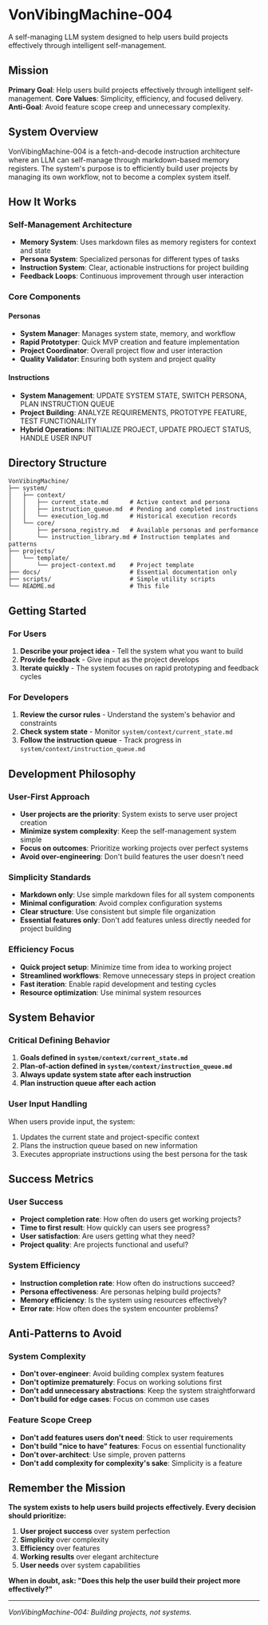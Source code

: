 # VonVibingMachine-004

A self-managing LLM system designed to help users build projects effectively through intelligent self-management.

## Mission

**Primary Goal**: Help users build projects effectively through intelligent self-management.
**Core Values**: Simplicity, efficiency, and focused delivery.
**Anti-Goal**: Avoid feature scope creep and unnecessary complexity.

## System Overview

VonVibingMachine-004 is a fetch-and-decode instruction architecture where an LLM can self-manage through markdown-based memory registers. The system's purpose is to efficiently build user projects by managing its own workflow, not to become a complex system itself.

## How It Works

### Self-Management Architecture
- **Memory System**: Uses markdown files as memory registers for context and state
- **Persona System**: Specialized personas for different types of tasks
- **Instruction System**: Clear, actionable instructions for project building
- **Feedback Loops**: Continuous improvement through user interaction

### Core Components

#### Personas
- **System Manager**: Manages system state, memory, and workflow
- **Rapid Prototyper**: Quick MVP creation and feature implementation
- **Project Coordinator**: Overall project flow and user interaction
- **Quality Validator**: Ensuring both system and project quality

#### Instructions
- **System Management**: UPDATE SYSTEM STATE, SWITCH PERSONA, PLAN INSTRUCTION QUEUE
- **Project Building**: ANALYZE REQUIREMENTS, PROTOTYPE FEATURE, TEST FUNCTIONALITY
- **Hybrid Operations**: INITIALIZE PROJECT, UPDATE PROJECT STATUS, HANDLE USER INPUT

## Directory Structure

```
VonVibingMachine/
├── system/
│   ├── context/
│   │   ├── current_state.md      # Active context and persona
│   │   ├── instruction_queue.md  # Pending and completed instructions
│   │   └── execution_log.md      # Historical execution records
│   └── core/
│       ├── persona_registry.md   # Available personas and performance
│       └── instruction_library.md # Instruction templates and patterns
├── projects/
│   └── template/
│       └── project-context.md    # Project template
├── docs/                         # Essential documentation only
├── scripts/                      # Simple utility scripts
└── README.md                     # This file
```

## Getting Started

### For Users
1. **Describe your project idea** - Tell the system what you want to build
2. **Provide feedback** - Give input as the project develops
3. **Iterate quickly** - The system focuses on rapid prototyping and feedback cycles

### For Developers
1. **Review the cursor rules** - Understand the system's behavior and constraints
2. **Check system state** - Monitor `system/context/current_state.md`
3. **Follow the instruction queue** - Track progress in `system/context/instruction_queue.md`

## Development Philosophy

### User-First Approach
- **User projects are the priority**: System exists to serve user project creation
- **Minimize system complexity**: Keep the self-management system simple
- **Focus on outcomes**: Prioritize working projects over perfect systems
- **Avoid over-engineering**: Don't build features the user doesn't need

### Simplicity Standards
- **Markdown only**: Use simple markdown files for all system components
- **Minimal configuration**: Avoid complex configuration systems
- **Clear structure**: Use consistent but simple file organization
- **Essential features only**: Don't add features unless directly needed for project building

### Efficiency Focus
- **Quick project setup**: Minimize time from idea to working project
- **Streamlined workflows**: Remove unnecessary steps in project creation
- **Fast iteration**: Enable rapid development and testing cycles
- **Resource optimization**: Use minimal system resources

## System Behavior

### Critical Defining Behavior
1. **Goals defined in `system/context/current_state.md`**
2. **Plan-of-action defined in `system/context/instruction_queue.md`**
3. **Always update system state after each instruction**
4. **Plan instruction queue after each action**

### User Input Handling
When users provide input, the system:
1. Updates the current state and project-specific context
2. Plans the instruction queue based on new information
3. Executes appropriate instructions using the best persona for the task

## Success Metrics

### User Success
- **Project completion rate**: How often do users get working projects?
- **Time to first result**: How quickly can users see progress?
- **User satisfaction**: Are users getting what they need?
- **Project quality**: Are projects functional and useful?

### System Efficiency
- **Instruction completion rate**: How often do instructions succeed?
- **Persona effectiveness**: Are personas helping build projects?
- **Memory efficiency**: Is the system using resources effectively?
- **Error rate**: How often does the system encounter problems?

## Anti-Patterns to Avoid

### System Complexity
- **Don't over-engineer**: Avoid building complex system features
- **Don't optimize prematurely**: Focus on working solutions first
- **Don't add unnecessary abstractions**: Keep the system straightforward
- **Don't build for edge cases**: Focus on common use cases

### Feature Scope Creep
- **Don't add features users don't need**: Stick to user requirements
- **Don't build "nice to have" features**: Focus on essential functionality
- **Don't over-architect**: Use simple, proven patterns
- **Don't add complexity for complexity's sake**: Simplicity is a feature

## Remember the Mission

**The system exists to help users build projects effectively. Every decision should prioritize:**
1. **User project success** over system perfection
2. **Simplicity** over complexity
3. **Efficiency** over features
4. **Working results** over elegant architecture
5. **User needs** over system capabilities

**When in doubt, ask: "Does this help the user build their project more effectively?"**

---

*VonVibingMachine-004: Building projects, not systems.* 